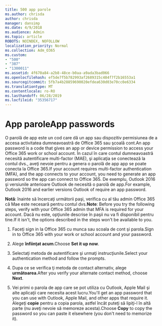 ```yaml
---
title: 500 app parole
ms.author: chrisda
author: chrisda
manager: dansimp
ms.date: 4/9/2018
ms.audience: Admin
ms.topic: article
ROBOTS: NOINDEX, NOFOLLOW
localization_priority: Normal
ms.collection: Adm_O365
ms.custom:
- "500"
- "387"
- "1300011"
ms.assetid: 4f670a84-a2b8-48ce-b0aa-a9ada3bad066
ms.openlocfilehash: ef5de7f5b782993af2689315c484f7f2b16553a1
ms.sourcegitcommit: 5fb7a4b28859690020efdea630d03e70cc0e6334
ms.translationtype: MT
ms.contentlocale: ro-RO
ms.lasthandoff: 06/28/2019
ms.locfileid: "35356717"
---
```

# <a name="app-passwords"></a><span data-ttu-id="63c59-102">App parole</span><span class="sxs-lookup"><span data-stu-id="63c59-102">App passwords</span></span>

<span data-ttu-id="63c59-103">O parolă de app este un cod care dă un app sau dispozitiv permisiunea de a accesa activitatea dumneavoastră de Office 365 sau şcoală cont.</span><span class="sxs-lookup"><span data-stu-id="63c59-103">An app password is a code that gives an app or device permission to access your Office 365 work or school account.</span></span> <span data-ttu-id="63c59-104">În cazul în care contul dumneavoastră necesită autentificare multi-factor (MAE), şi aplicaţia se conectează la contul dvs., aveţi nevoie pentru a genera o parolă de app app se poate conecta la Office 365.</span><span class="sxs-lookup"><span data-stu-id="63c59-104">If your account requires multi-factor authentication (MFA), and the app connects to your account, you need to generate an app password so the app can connect to Office 365.</span></span> <span data-ttu-id="63c59-105">De exemplu, Outlook 2016 şi versiunile anterioare Outlook de necesită o parolă de app.</span><span class="sxs-lookup"><span data-stu-id="63c59-105">For example, Outlook 2016 and earlier versions Outlook of require an app password.</span></span>

 <span data-ttu-id="63c59-106">**Notă**: înainte să încercaţi următorii paşi, verifica cu al tău admin Office 365 că Mae este necesară pentru contul dvs.</span><span class="sxs-lookup"><span data-stu-id="63c59-106">**Note**: Before you try the following steps, verify with your Office 365 admin that MFA is required for your account.</span></span> <span data-ttu-id="63c59-107">Dacă nu este, opţiunile descrise în paşii nu va fi disponibil pentru tine.</span><span class="sxs-lookup"><span data-stu-id="63c59-107">If it isn't, the options described in the steps won't be available to you.</span></span>

1. <span data-ttu-id="63c59-108">Faceţi sign in la Office 365 cu munca sau scoala de cont şi parola.</span><span class="sxs-lookup"><span data-stu-id="63c59-108">Sign in to Office 365 with your work or school account and your password.</span></span>

2. <span data-ttu-id="63c59-109">Alege **înfiinţat acum**.</span><span class="sxs-lookup"><span data-stu-id="63c59-109">Choose **Set it up now**.</span></span>

3. <span data-ttu-id="63c59-110">Selectaţi metoda de autentificare şi urmaţi instrucţiunile.</span><span class="sxs-lookup"><span data-stu-id="63c59-110">Select your authentication method and follow the prompts.</span></span>

4. <span data-ttu-id="63c59-111">Dupa ce se verifica ţi metoda de contact alternativ, alege **următoarea**.</span><span class="sxs-lookup"><span data-stu-id="63c59-111">After you verify your alternate contact method, choose **Next**.</span></span>

5. <span data-ttu-id="63c59-112">Vei primi o parola de app care se pot utiliza cu Outlook, Apple Mail şi alte aplicaţii care necesita acest lucru.</span><span class="sxs-lookup"><span data-stu-id="63c59-112">You'll get an app password that you can use with Outlook, Apple Mail, and other apps that require it.</span></span> <span data-ttu-id="63c59-113">Alegeţi **copie** pentru a copia parola, astfel încât puteţi să lipiţi-l în altă parte (nu aveţi nevoie să memoreze acesta).</span><span class="sxs-lookup"><span data-stu-id="63c59-113">Choose **Copy** to copy the password so you can paste it elsewhere (you don't need to memorize it).</span></span>
